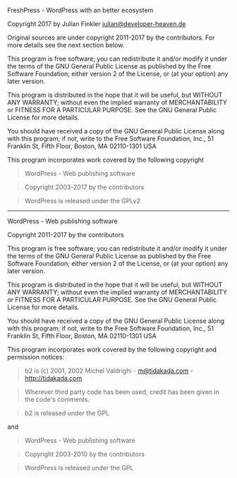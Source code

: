 FreshPress - WordPress with an better ecosystem

Copyright 2017 by Julian Finkler <julian@developer-heaven.de>

Original sources are under copyright 2011-2017 by the contributors.
For more details see the next section below.

This program is free software; you can redistribute it and/or modify
it under the terms of the GNU General Public License as published by
the Free Software Foundation; either version 2 of the License, or
(at your option) any later version.

This program is distributed in the hope that it will be useful,
but WITHOUT ANY WARRANTY; without even the implied warranty of
MERCHANTABILITY or FITNESS FOR A PARTICULAR PURPOSE. See the
GNU General Public License for more details.

You should have received a copy of the GNU General Public License
along with this program; if not, write to the Free Software
Foundation, Inc., 51 Franklin St, Fifth Floor, Boston, MA  02110-1301  USA

This program incorporates work covered by the following copyright

> WordPress - Web publishing software

> Copyright 2003-2017 by the contributors

> WordPress is released under the GPLv2

-------------------------------------------------------------------------------

WordPress - Web publishing software

Copyright 2011-2017 by the contributors

This program is free software; you can redistribute it and/or modify
it under the terms of the GNU General Public License as published by
the Free Software Foundation; either version 2 of the License, or
(at your option) any later version.

This program is distributed in the hope that it will be useful,
but WITHOUT ANY WARRANTY; without even the implied warranty of
MERCHANTABILITY or FITNESS FOR A PARTICULAR PURPOSE.  See the
GNU General Public License for more details.

You should have received a copy of the GNU General Public License
along with this program; if not, write to the Free Software
Foundation, Inc., 51 Franklin St, Fifth Floor, Boston, MA  02110-1301  USA

This program incorporates work covered by the following copyright and
permission notices:

> b2 is (c) 2001, 2002 Michel Valdrighi - m@tidakada.com -
> http://tidakada.com

> Wherever third party code has been used, credit has been given in the code's
> comments.

> b2 is released under the GPL

and

> WordPress - Web publishing software

> Copyright 2003-2010 by the contributors

> WordPress is released under the GPL